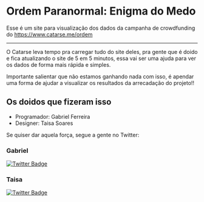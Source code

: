 # Ordem Paranormal: Enigma do Medo

Esse é um site para visualização dos dados da campanha de crowdfunding do https://www.catarse.me/ordem

---

O Catarse leva tempo pra carregar tudo do site deles, pra gente que é doido e fica atualizando o site de 5 em 5 minutos, essa vai ser uma ajuda para ver os dados de forma mais rápida e simples.

Importante salientar que não estamos ganhando nada com isso, é apendar uma forma de ajudar a visualizar os resultados da arrecadação do projeto!!

## Os doidos que fizeram isso

- Programador: Gabriel Ferreira
- Designer: Taisa Soares

Se quiser dar aquela força, segue a gente no Twitter:

### Gabriel
[![Twitter Badge](https://img.shields.io/badge/-Twitter-1ca0f1?style=flat-square&labelColor=1ca0f1&logo=twitter&logoColor=white&link=https://twitter.com/gabrielf_dev)](https://twitter.com/gabrielf_dev)

### Taisa
[![Twitter Badge](https://img.shields.io/badge/-Twitter-1ca0f1?style=flat-square&labelColor=1ca0f1&logo=twitter&logoColor=white&link=https://twitter.com/taisa_semh)](https://twitter.com/taisa_semh)

